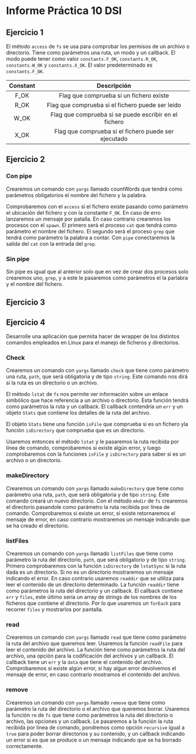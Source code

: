# Informe Práctica 10 DSI

## Ejercicio 1

El método `access` de `fs` se usa para comprobar los permisos de un archivo o directorio. Tiene como parámetros una ruta, un modo y un callback. El modo puede tener como valor `constants.F_OK`, `constants.R_OK`, `constants.W_OK` y `constants.X_OK`. El valor predeterminado es `constants.F_OK`.

| Constant |                      Descripción                      |
|:--------:|:-----------------------------------------------------:|
|   F_OK   |        Flag que comprueba si un fichero existe        |
|   R_OK   |    Flag que comprueba si el fichero puede ser leído   |
|   W_OK   | Flag que comprueba si se puede escribir en el fichero |
|   X_OK   |  Flag que comprueba si el fichero puede ser ejecutado |

## Ejercicio 2

### Con pipe

Crearemos un comando con `yargs` llamado countWords que tendrá como parámetros obligatorios el nombre del fichero y la palabra.

Comprobaremos con el `access` si el fichero existe pasando como parámetro el ubicación del fichero y con la constante `F_OK`. En caso de erro lanzaremos un mensaje por patalla. En caso contrario crearemos los procesos con el `spawn`. El primero será el proceso `cat` que  tendrá como parámetro el nombre del fichero. El segundo será el proceso `grep` que tendrá como parámetro la palabra a contar. Con `pipe` conectaremos la salida del `cat` con la entrada del `grep`. 

### Sin pipe

Sin pipe es igual que al anterior solo que en vez de crear dos procesos solo crearemos uno, `grep`, y a este le pasaremos como parámetros el la parlabra y el nombre del fichero.

## Ejercicio 3



## Ejercicio 4

Desarrolle una aplicación que permita hacer de wrapper de los distintos comandos empleados en Linux para el manejo de ficheros y directorios.

### Check

Crearemos un comando con `yargs` llamado `check` que tiene como parámetro una ruta, `path`, que será obligatoria y de tipo `string`. Este comando nos dirá si la ruta es un directorio o un archivo.

El método `lstat` de `fs` nos permite ver información sobre un enlace simbólico que hace referencia a un archivo o directorio. Esta función tendrá como parámetros la ruta y un callback. El callback contendría un `err` y un objeto `Stats` que contiene los detalles de la ruta del archivo.

El objeto `Stats` tiene una función `isFile` que comprueba si es un fichero yla función `isDirectory` que comprueba que es un directorio.

Usaremos entonces el método `lstat` y le pasaremos la ruta recibida por línea de comando, comprobaremos si existe algún error, y luego comprobaremos con la funciones `isFile` y `isDirectory` para saber si es un archivo o un directorio.

### makeDirectory

Crearemos un comando con `yargs` llamado `makeDirectory` que tiene como parámetro una ruta, `path`, que será obligatoria y de tipo `string`. Este comando creará un nuevo directorio. Con el método `mkdir` de `fs` crearemos el directorio pasandole como parámetro la ruta recibida por línea de comando. Comprobaremos si existe un error, si existe retornaremos el mensaje de error, en caso contrario mostraremos un mensaje indicando que se ha creado el directorio.

### listFiles

Crearemos un comando con `yargs` llamado `listFiles` que tiene como parámetro la ruta del directorio, `path`, que será obligatorio y de tipo `string`. Primero comprobaremos con la función `isDirectory` de `lstatSync` si la ruta dada es un directorio. Si no es un directorio mostraremos un mensaje indicando el error. En caso contrario usaremos `readdir` que se utiliza para leer el contenido de un directorio determinado. La función `readdir` tiene como parámetros la ruta del directorio y un callback. El callback contiene `err` y `files`, este último sería un array de strings de los nombres de los ficheros que contiene el directorio. Por lo que usaremos un `forEach` para recorrer `files` y mostrarlos por pantalla.

### read

Crearemos un comando con `yargs` llamado `read` que tiene como parámetro la ruta del archivo que queremos leer. Usaremos la función `readFile` para leer el contenido del archivo. La función tiene como parámetros la ruta del archivo, una opción para la codificación del archivos y un callback. El callback tiene un `err` y la `data` que tiene el contenido del archivo. Comprobaremos si existe algún error, si hay algun error devolvemos el mensaje de error, en caso contrario mostramos el contenido del archivo.

### remove

Crearemos un comando con `yargs` llamado `remove` que tiene como parámetro la ruta del directorio o el archivo que queremos borrar. Usaremos la función `rm` de `fs` que tiene como parámetros la ruta del directorio o archivo, las opciones y un callback. Le pasaremos a la función la ruta recibida por línea de comando, pondremos como opción `recursive` igual a `true` para poder borrar directorios y su contenido, y un callback indicando un error si es que se produce o un mensaje indicando que se ha borrado correctamente.
